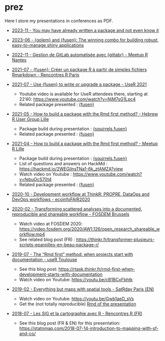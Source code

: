 
<!-- README.md is generated from README.Rmd. Please edit that file -->

# prez

Here I store my presentations in conferences as PDF.

- [2023-11 - You may have already written a package and not even know
  it](2023-11-17_you_may_have_already_written_a_package_and_not_even_know_it.pdf)

- [2023-06 - {golem} and {fusen}: The winning combo for building robust,
  easy-to-manage shiny applications](2023-06-22_RR2023_golem-fusen.pdf)

- [2022-11 - Gestion de GitLab automatisée avec {gitlabr} - Meetup R
  Nantes](2022-11-21_gestion_de_gitlab_automatisee_avec_gitlabr.pdf)

- [2021-07 - {fusen}: Créer un package R à partir de simples fichiers
  Rmarkdown - Rencontres R
  Paris](2021-07-12-creer-un-package-depuis-rmd-avec-fusen_RR2021.pdf)

- [2021-07 - Use {fusen} to write or upgrade a package - UseR
  2021](https://github.com/statnmap/prez/blob/master/2021-07-use-fusen-to-write-or-upgrade-a-package.pdf)

  - Youtube video is available for UseR attendees there, starting at
    22’40: <https://www.youtube.com/watch?v=NjM7sG1Lpc4>
  - Related package presented :
    [{fusen}](https://github.com/thinkr-open/fusen)

- [2021-05 - How to build a package with the Rmd first method? - Hebrew
  R User Group
  Lille](https://github.com/statnmap/prez/blob/master/2021-05-how-to-build-package-rmd-first-fusen.pdf)

  - Package build during presentation :
    [{squirrels.fusen}](https://github.com/statnmap/squirrels.fusen)
  - Related package presented :
    [{fusen}](https://github.com/thinkr-open/fusen)

- [2021-04 - How to build a package with the Rmd first method? - Meetup
  R
  Lille](https://github.com/statnmap/prez/blob/master/2021-04-how-to-build-package-rmd-first-fusen.pdf)

  - Package build during presentation :
    [{squirrels.fusen}](https://github.com/statnmap/squirrels.fusen)
  - List of questions and answers on HackMd :
    <https://hackmd.io/2WEGjlnsTNa1-6k_ztAMZA?view>
  - Watch video on Youtube :
    <https://www.youtube.com/watch?v=febuOcS70t4>
  - Related package presented :
    [{fusen}](https://github.com/thinkr-open/fusen)

- [2020-10 - Development workflow at ThinkR: PROPRE, DataOps and DevOps
  workflows -
  ecoinfoFAIR2020](https://github.com/statnmap/prez/blob/master/2020-10-ThinkR-development-workflow.pdf)

- [2020-02 - Transforming scattered analyses into a documented,
  reproducible and shareable workflow - FOSDEM
  Brussels](https://github.com/statnmap/prez/blob/master/2020-02_FOSDEM_Rochette_prez.pdf)

  - Watch video at FOSDEM 2020:
    <https://video.fosdem.org/2020/AW1.126/open_research_shareable_workflow.mp4>
  - See related blog post (FR) :
    <https://thinkr.fr/transformer-plusieurs-scripts-eparpilles-en-beau-package-r/>

- [2019-07 - The “Rmd first” method: when projects start with
  documentation - useR
  Toulouse](https://github.com/statnmap/prez/blob/master/2019-07_useR_Toulouse.pdf)

  - See this blog post:
    <https://rtask.thinkr.fr/rmd-first-when-development-starts-with-documentation>
  - Watch video on Youtube: <https://youtu.be/cB1BCxFbhtk>

- [2019-02 - Everything but maps with spatial tools - SatRday Paris
  (EN)](https://github.com/statnmap/prez/blob/master/2019-02-22_SatRdays_Paris.pdf)

  - Watch video on Youtube: <https://youtu.be/Gwb1aeD_sVs>
  - Get the (not totally reproducible) [Rmd of the
    presentation](https://github.com/statnmap/prez/blob/master/2019-02-22_SatRdays_Paris.Rmd)

- [2018-07 - Les SIG et la cartographie avec R - Rencontres R
  (FR)](https://github.com/statnmap/prez/blob/master/2018-07-06_RR2018_Statnmap.pdf)

  - See this blog post (FR & EN) for this presentation:
    <https://statnmap.com/2018-07-14-introduction-to-mapping-with-sf-and-co/>
